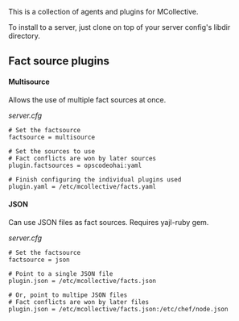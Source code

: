 This is a collection of agents and plugins for MCollective.

To install to a server, just clone on top of your server config's libdir directory.

## Fact source plugins

#### Multisource

Allows the use of multiple fact sources at once.

*server.cfg*

```
# Set the factsource
factsource = multisource

# Set the sources to use
# Fact conflicts are won by later sources
plugin.factsources = opscodeohai:yaml

# Finish configuring the individual plugins used
plugin.yaml = /etc/mcollective/facts.yaml
```

#### JSON

Can use JSON files as fact sources. Requires yajl-ruby gem.

*server.cfg*

```
# Set the factsource
factsource = json

# Point to a single JSON file
plugin.json = /etc/mcollective/facts.json

# Or, point to multipe JSON files
# Fact conflicts are won by later files
plugin.json = /etc/mcollective/facts.json:/etc/chef/node.json

```
